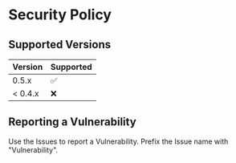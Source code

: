 # Security Policy

## Supported Versions

| Version | Supported          |
| ------- | ------------------ |
| 0.5.x   | :white_check_mark: |
| < 0.4.x | :x:                |

## Reporting a Vulnerability

Use the Issues to report a Vulnerability. Prefix the Issue name with "Vulnerability".
